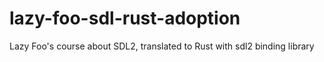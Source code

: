# lazy-foo-sdl-rust-adoption
Lazy Foo's course about SDL2, translated to Rust with sdl2 binding library
